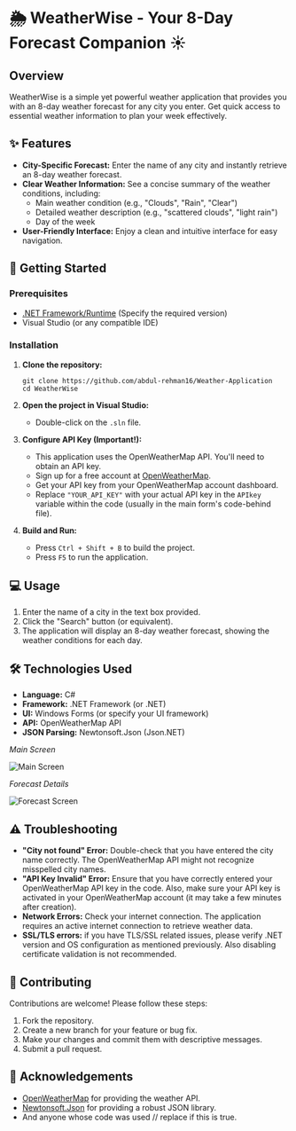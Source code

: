 ﻿# 🌦️ WeatherWise - Your 8-Day Forecast Companion ☀️


## Overview

WeatherWise is a simple yet powerful weather application that provides you with an 8-day weather forecast for any city you enter.  Get quick access to essential weather information to plan your week effectively.

## ✨ Features

*   **City-Specific Forecast:** Enter the name of any city and instantly retrieve an 8-day weather forecast.
*   **Clear Weather Information:**  See a concise summary of the weather conditions, including:
    *   Main weather condition (e.g., "Clouds", "Rain", "Clear")
    *   Detailed weather description (e.g., "scattered clouds", "light rain")
    *   Day of the week
*   **User-Friendly Interface:**  Enjoy a clean and intuitive interface for easy navigation.

## 🚀 Getting Started

### Prerequisites

*   [.NET Framework/Runtime](link_to_dotnet_download_page) (Specify the required version)
*   Visual Studio (or any compatible IDE)

### Installation

1.  **Clone the repository:**

    ```
    git clone https://github.com/abdul-rehman16/Weather-Application
    cd WeatherWise
    ```

2.  **Open the project in Visual Studio:**

    *   Double-click on the `.sln` file.

3.  **Configure API Key (Important!):**

    *   This application uses the OpenWeatherMap API. You'll need to obtain an API key.
    *   Sign up for a free account at [OpenWeatherMap](https://openweathermap.org/).
    *   Get your API key from your OpenWeatherMap account dashboard.
    *   Replace `"YOUR_API_KEY"` with your actual API key in the `APIkey` variable within the code (usually in the main form's code-behind file).

  
4.  **Build and Run:**

    *   Press `Ctrl + Shift + B` to build the project.
    *   Press `F5` to run the application.

## 💻 Usage

1.  Enter the name of a city in the text box provided.
2.  Click the "Search" button (or equivalent).
3.  The application will display an 8-day weather forecast, showing the weather conditions for each day.

## 🛠️ Technologies Used

*   **Language:** C#
*   **Framework:** .NET Framework (or .NET)
*   **UI:** Windows Forms (or specify your UI framework)
*   **API:** OpenWeatherMap API
*   **JSON Parsing:** Newtonsoft.Json (Json.NET)


*Main Screen*

![Main Screen](link_to_your_main_screen_screenshot)

*Forecast Details*

![Forecast Screen](link_to_your_forecast_screen_screenshot)

## ⚠️ Troubleshooting

*   **"City not found" Error:** Double-check that you have entered the city name correctly. The OpenWeatherMap API might not recognize misspelled city names.
*   **"API Key Invalid" Error:** Ensure that you have correctly entered your OpenWeatherMap API key in the code.  Also, make sure your API key is activated in your OpenWeatherMap account (it may take a few minutes after creation).
*   **Network Errors:** Check your internet connection. The application requires an active internet connection to retrieve weather data.
*   **SSL/TLS errors:** if you have TLS/SSL related issues, please verify .NET version and OS configuration as mentioned previously. Also disabling certificate validation is not recommended.

## 🤝 Contributing

Contributions are welcome! Please follow these steps:

1.  Fork the repository.
2.  Create a new branch for your feature or bug fix.
3.  Make your changes and commit them with descriptive messages.
4.  Submit a pull request.



## 👏 Acknowledgements

*   [OpenWeatherMap](https://openweathermap.org/) for providing the weather API.
*   [Newtonsoft.Json](https://www.newtonsoft.com/json) for providing a robust JSON library.
*   And anyone whose code was used // replace if this is true.
